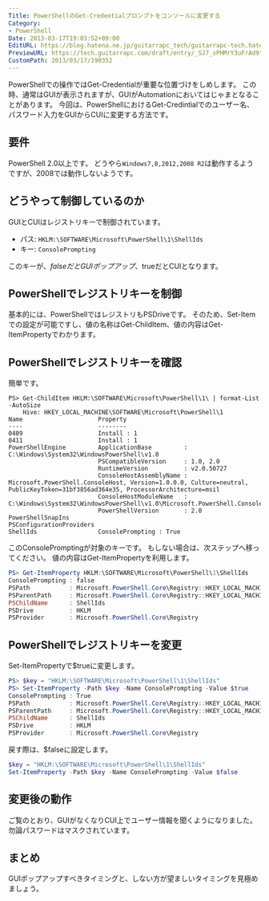 ```yaml
---
Title: PowerShellのGet-Credentialプロンプトをコンソールに変更する
Category:
- PowerShell
Date: 2013-03-17T19:03:52+09:00
EditURL: https://blog.hatena.ne.jp/guitarrapc_tech/guitarrapc-tech.hatenablog.com/atom/entry/6802418398340423893
PreviewURL: https://tech.guitarrapc.com/draft/entry/_SJ7_sPHMrY3uFrAd9tZb639oZA
CustomPath: 2013/03/17/190352
---
```


<!--
Date: 2013-03-17T19:03:52+09:00
URL: https://tech.guitarrapc.com/entry/2013/03/17/190352
-->

PowerShellでの操作ではGet-Credentialが重要な位置づけをしめします。 この時、通常はGUIが表示されますが、GUIがAutomationにおいてはじゃまとなることがあります。 今回は、PowerShellにおけるGet-Credintialでのユーザー名、パスワード入力をGUIからCUIに変更する方法です。

## 要件
PowerShell 2.0以上です。 どうやら`Windows7,8,2012,2008 R2`は動作するようですが、2008では動作しないようです。

## どうやって制御しているのか

GUIとCUIはレジストリキーで制御されています。

* パス: `HKLM:\SOFTWARE\Microsoft\PowerShell\1\ShellIds`
* キー: `ConsolePrompting`

このキーが、$falseだとGUIポップアップ、$trueだとCUIとなります。

## PowerShellでレジストリキーを制御

基本的には、PowerShellではレジストリもPSDriveです。 そのため、Set-Itemでの設定が可能ですし、値の名称はGet-ChildItem、値の内容はGet-ItemPropertyでわかります。

## PowerShellでレジストリキーを確認

簡単です。

```
PS> Get-ChildItem HKLM:\SOFTWARE\Microsoft\PowerShell\1\ | format-List -AutoSize
    Hive: HKEY_LOCAL_MACHINE\SOFTWARE\Microsoft\PowerShell\1
Name                     Property
----                     --------
0409                     Install : 1
0411                     Install : 1
PowerShellEngine         ApplicationBase         : C:\Windows\System32\WindowsPowerShell\v1.0
                         PSCompatibleVersion     : 1.0, 2.0
                         RuntimeVersion          : v2.0.50727
                         ConsoleHostAssemblyName : Microsoft.PowerShell.ConsoleHost, Version=1.0.0.0, Culture=neutral, PublicKeyToken=31bf3856ad364e35, ProcessorArchitecture=msil
                         ConsoleHostModuleName   : C:\Windows\System32\WindowsPowerShell\v1.0\Microsoft.PowerShell.ConsoleHost.dll
                         PowerShellVersion       : 2.0
PowerShellSnapIns
PSConfigurationProviders
ShellIds                 ConsolePrompting : True
```

このConsolePromptingが対象のキーです。 もしない場合は、次ステップへ移ってください。 値の内容はGet-ItemPropertyを利用します。

```ps1
PS> Get-ItemProperty HKLM:\SOFTWARE\Microsoft\PowerShell\1\ShellIds
ConsolePrompting : false
PSPath           : Microsoft.PowerShell.Core\Registry::HKEY_LOCAL_MACHINE\SOFTWARE\Microsoft\PowerShell\1\ShellIds
PSParentPath     : Microsoft.PowerShell.Core\Registry::HKEY_LOCAL_MACHINE\SOFTWARE\Microsoft\PowerShell\1
PSChildName      : ShellIds
PSDrive          : HKLM
PSProvider       : Microsoft.PowerShell.Core\Registry
```

## PowerShellでレジストリキーを変更
Set-ItemPropertyで$trueに変更します。

```ps1
PS> $key = "HKLM:\SOFTWARE\Microsoft\PowerShell\1\ShellIds"
PS> Set-ItemProperty -Path $key -Name ConsolePrompting -Value $true
ConsolePrompting : True
PSPath           : Microsoft.PowerShell.Core\Registry::HKEY_LOCAL_MACHINE\SOFTWARE\Microsoft\PowerShell\1\ShellIds
PSParentPath     : Microsoft.PowerShell.Core\Registry::HKEY_LOCAL_MACHINE\SOFTWARE\Microsoft\PowerShell\1
PSChildName      : ShellIds
PSDrive          : HKLM
PSProvider       : Microsoft.PowerShell.Core\Registry
```

戻す際は、$falseに設定します。

```ps1
$key = "HKLM:\SOFTWARE\Microsoft\PowerShell\1\ShellIds"
Set-ItemProperty -Path $key -Name ConsolePrompting -Value $false
```

## 変更後の動作

ご覧のとおり、GUIがなくなりCUI上でユーザー情報を聞くようになりました。 勿論パスワードはマスクされています。

## まとめ

GUIポップアップすべきタイミングと、しない方が望ましいタイミングを見極めましょう。
